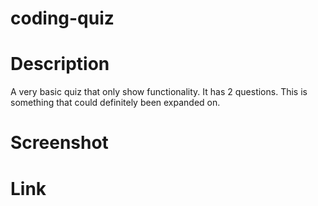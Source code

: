 # coding-quiz

# Description

A very basic quiz that only show functionality. It has 2 questions. This is something that could definitely been expanded on. 

# Screenshot 

# Link 
